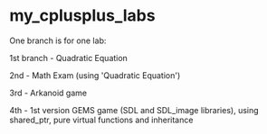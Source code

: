 # my_cplusplus_labs

One branch is for one lab:

1st branch - Quadratic Equation

2nd - Math Exam (using 'Quadratic Equation')

3rd - Arkanoid game

4th - 1st version GEMS game (SDL and SDL_image libraries), using shared_ptr, pure virtual functions and inheritance

